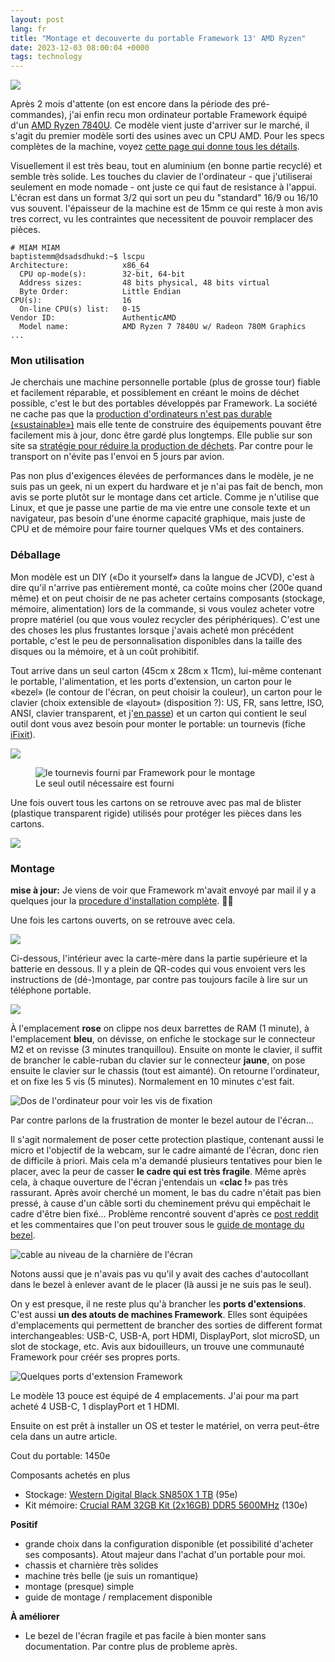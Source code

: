 ```yaml
---
layout: post
lang: fr
title: "Montage et decouverte du portable Framework 13' AMD Ryzen"
date: 2023-12-03 08:00:04 +0000
tags: technology
---
```

![](/assets/images/202312-fw-13-1.jpg)

Après 2 mois d'attente (on est encore dans la période des pré-commandes), j'ai enfin recu mon ordinateur portable Framework équipé d'un [AMD Ryzen 7840U][amd-ryzen-7840u]. Ce modèle vient juste d'arriver sur le marché, il s'agit du premier modèle sorti des usines avec un CPU AMD. Pour les specs complètes de la machine, voyez [cette page qui donne tous les détails][framework-13-amd-spec].

Visuellement il est très beau, tout en aluminium (en bonne partie recyclé) et semble très solide. Les touches du clavier de l'ordinateur - que j'utiliserai seulement en mode nomade - ont juste ce qui faut de resistance à l'appui. L'écran est dans un format 3/2 qui sort un peu du "standard" 16/9 ou 16/10 vus souvent. l'épaisseur de la machine est de 15mm ce qui reste à mon avis tres correct, vu les contraintes que necessitent de pouvoir remplacer des pièces. 

```
# MIAM MIAM
baptistemm@dsadsdhukd:~$ lscpu 
Architecture:            x86_64
  CPU op-mode(s):        32-bit, 64-bit
  Address sizes:         48 bits physical, 48 bits virtual
  Byte Order:            Little Endian
CPU(s):                  16
  On-line CPU(s) list:   0-15
Vendor ID:               AuthenticAMD
  Model name:            AMD Ryzen 7 7840U w/ Radeon 780M Graphics
...
```

### Mon utilisation

Je cherchais une machine personnelle portable (plus de grosse tour) fiable et facilement réparable, et possiblement en créant le moins de déchet possible, c'est le but des portables développés par Framework. La société ne cache pas que la [production d'ordinateurs n'est pas durable («sustainable»)][framework-not-sustainable] mais elle tente de construire des équipements pouvant être facilement mis à jour, donc être gardé plus longtemps. Elle publie sur son site sa [stratégie pour réduire la production de déchets][framework-sustainability-strategy]. Par contre pour le transport on n'évite pas l'envoi en 5 jours par avion.

Pas non plus d'exigences élevées de performances dans le modèle, je ne suis pas un geek, ni un expert du hardware et je n'ai pas fait de bench, mon avis se porte plutôt sur le montage dans cet article. Comme je n'utilise que Linux, et que je passe une partie de ma vie entre une console texte et un navigateur, pas besoin d'une énorme capacité graphique, mais juste de CPU et de mémoire pour faire tourner quelques VMs et des containers.

### Déballage

Mon modèle est un DIY («Do it yourself» dans la langue de JCVD), c'est à dire qu'il n'arrive pas entièrement monté, ca coûte moins cher (200e quand même) et on peut choisir de ne pas acheter certains composants (stockage, mémoire, alimentation) lors de la commande, si vous voulez acheter votre propre matériel (ou que vous voulez recycler des périphériques). C'est une des choses les plus frustantes lorsque j'avais acheté mon précédent portable, c'est le peu de personnalisation disponibles dans la taille des disques ou la mémoire, et à un coût prohibitif.

Tout arrive dans un seul carton (45cm x 28cm x 11cm), lui-même contenant le portable, l'alimentation, et les ports d'extension, un carton pour le «bezel» (le contour de l'écran, on peut choisir la couleur), un carton pour le clavier (choix extensible de «layout» (disposition ?): US, FR, sans lettre, ISO, ANSI, clavier transparent, et j'[en passe][keyboard-layout]) et un carton qui contient le seul outil dont vous avez besoin pour monter le portable: un tournevis (fiche [iFixit][ifixit]).

![](/assets/images/202312-fw-13-2.jpg)

<figure>
    <img src="/assets/images/202312-fw-13-3.jpg"
         alt="le tournevis fourni par Framework pour le montage">
    <figcaption>Le seul outil nécessaire est fourni</figcaption>
</figure>

Une fois ouvert tous les cartons on se retrouve avec pas mal de blister (plastique transparent rigide) utilisés pour protéger les pièces dans les cartons. 

![](/assets/images/202312-fw-13-4.jpg)

### Montage

**mise à jour:** Je viens de voir que Framework m'avait envoyé par mail il y a quelques jour la [procedure d'installation complète][framework-amd-ryzen-guide]. 🫠😅

Une fois les cartons ouverts, on se retrouve avec cela. 

![](/assets/images/202312-fw-13-5.jpg)

Ci-dessous, l'intérieur avec la carte-mère dans la partie supérieure et la batterie en dessous. Il y a plein de QR-codes qui vous envoient vers les instructions de (dé-)montage, par contre pas toujours facile à lire sur un téléphone portable.

![](/assets/images/202312-fw-13-6.jpg)

À l'emplacement **rose** on clippe nos deux barrettes de RAM (1 minute), à l'emplacement **bleu**, on dévisse, on enfiche le stockage sur le connecteur M2 et on revisse (3 minutes tranquillou). Ensuite on monte le clavier, il suffit de brancher le cable-ruban du clavier sur le connecteur **jaune**, on pose ensuite le clavier sur le chassis (tout est aimanté). On retourne l'ordinateur, et on fixe les 5 vis (5 minutes). Normalement en 10 minutes c'est fait.

![Dos de l'ordinateur pour voir les vis de fixation](/assets/images/202312-fw-13-7-dos.jpg)

Par contre parlons de la frustration de monter le bezel autour de l'écran... 

Il s'agit normalement de poser cette protection plastique, contenant aussi le micro et l'objectif de la webcam, sur le cadre aimanté de l'écran, donc rien de difficile à priori. Mais cela m'a demandé plusieurs tentatives pour bien le placer, avec la peur de casser **le cadre qui est très fragile**. Même après cela, à chaque ouverture de l'écran j'entendais un «**clac !**» pas très rassurant. Après avoir cherché un moment, le bas du cadre n'était pas bien pressé, à cause d'un câble sorti du cheminement prévu qui empêchait le cadre d'être bien fixé... Problème rencontré souvent d'après ce [post reddit][bezel-broken-reddit] et les commentaires que l'on peut trouver sous le [guide de montage du bezel][guide-montage-bezel].

![cable au niveau de la charnière de l'écran](/assets/images/202312-fw-13-8-cable-ecran.png)

Notons aussi que je n'avais pas vu qu'il y avait des caches d'autocollant dans le bezel à enlever avant de le placer (là aussi je ne suis pas le seul).

On y est presque, il ne reste plus qu'à brancher les **ports d'extensions**. C'est aussi **un des atouts de machines Framework**. Elles sont équipées d'emplacements qui permettent de brancher des sorties de different format interchangeables: USB-C, USB-A, port HDMI, DisplayPort, slot microSD, un slot de stockage, etc. Avis aux bidouilleurs, un trouve une communauté Framework pour créér ses propres ports.

![Quelques ports d'extension Framework](/assets/images/202312-fw-13-9-extensions.png)

Le modèle 13 pouce est équipé de 4 emplacements. J'ai pour ma part acheté 4 USB-C, 1 displayPort et 1 HDMI.

Ensuite on est prêt à installer un OS et tester le matériel, on verra peut-être cela dans un autre article.

Cout du portable: 1450e

Composants achetés en plus
 - Stockage: [Western Digital Black SN850X 1 TB][wd-black-sn850x] (95e)
 - Kit mémoire: [Crucial RAM 32GB Kit (2x16GB) DDR5 5600MHz][crucial-ram-32gb] (130e)

**Positif**
 - grande choix dans la configuration disponible (et possibilité d'acheter ses composants). Atout majeur dans l'achat d'un portable pour moi. 
 - chassis et charnière très solides
 - machine très belle (je suis un romantique)
 - montage (presque) simple
 - guide de montage / remplacement disponible

**À améliorer**
 - Le bezel de l'écran fragile et pas facile à bien monter sans documentation. Par contre plus de probleme après.

[amd-ryzen-7840u]: https://www.amd.com/en/products/apu/amd-ryzen-7-7840u
[framework-not-sustainable]: https://frame.work/nl/en/blog/we-are-not-sustainable
[framework-sustainability-strategy]: https://frame.work/sustainability
[keyboard-layout]: https://frame.work/fr/fr/products/keyboard?v=FRANBKEN01
[framework-13-amd-spec]: https://frame.work/products/laptop-13-gen-amd
[ifixit]: https://fr.ifixit.com/Device/Framework_Screwdriver
[framework-amd-ryzen-guide]: https://guides.frame.work/Guide/Framework+Laptop+13+(AMD+Ryzen%E2%84%A2+7040+Series)+DIY+Edition+Quick+Start+Guide/211?lang=en
[bezel-broken-reddit]:  https://www.reddit.com/r/framework/comments/187hna5/screen_cable_not_glued_bezel_damaged/
[guide-montage-bezel]: https://guides.frame.work/Guide/Bezel+Replacement+Guide/82
[wd-black-sn850x]: https://www.westerndigital.com/products/internal-drives/wd-black-sn850x-nvme-ssd?sku=WDS100T2X0E
[crucial-ram-32gb]: https://www.crucial.fr/memory/ddr5/ct2k16g56c46s5
